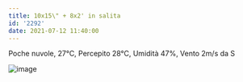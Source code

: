 ```yaml
---
title: 10x15\" + 8x2' in salita
id: '2292'
date: 2021-07-12 11:40:00
---
```


Poche nuvole, 27°C, Percepito 28°C, Umidità 47%, Vento 2m/s da S
<!-- more -->
![image](/images/2021/08/20210712-activity-map.png)